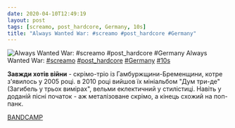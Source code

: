 ```yaml
---
date: 2020-04-10T12:49:19
layout: post
tags: [screamo, post_hardcore, Germany, 10s]
title: "Always Wanted War: #screamo #post_hardcore #Germany"
---
```

![Always Wanted War: #screamo #post_hardcore #Germany](/assets/photos/photo_941@10-04-2020_12-49-19.jpg)
Always Wanted War: [#screamo](/tags/#screamo) [#post_hardcore](/tags/#post_hardcore) [#Germany](/tags/#Germany) [#10s](/tags/#10s)

**Завжди хотів війни** - скрімо-тріо із Гамбуржщини-Бременщини, котре з&#39;явилось у 2005 році. в 2010 році вийшов їх мініальбом &quot;Дум три-де&quot; (Загибель у трьох вимірах&quot;, вельми еклектичний у стилістиці. Навіть у доданій пісні початок - аж металізоване скрімо, а кінець схожий на поп-панк.

[BANDCAMP](https://alwayswantedwar.bandcamp.com/album/doom-3d)